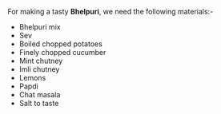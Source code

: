 For making a tasty **Bhelpuri**, we need the following materials:-
* Bhelpuri mix 
* Sev
* Boiled chopped potatoes
* Finely chopped cucumber
* Mint chutney
* Imli chutney
* Lemons
* Papdi
* Chat masala
* Salt to taste